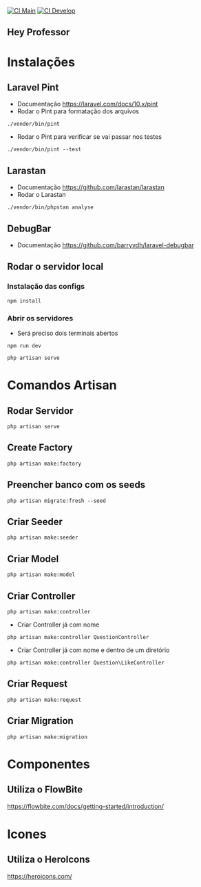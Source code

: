 [![CI Main](https://github.com/FelipeDias28/hey-professor/actions/workflows/laravel.yml/badge.svg?branch=develop)](https://github.com/FelipeDias28/hey-professor/actions/workflows/laravel.yml)
[![CI Develop](https://github.com/FelipeDias28/hey-professor/actions/workflows/laravel.yml/badge.svg?branch=develop)](https://github.com/FelipeDias28/hey-professor/actions/workflows/laravel.yml)

## Hey Professor

# Instalações

## Laravel Pint

-   Documentação
    https://laravel.com/docs/10.x/pint
-   Rodar o Pint para formatação dos arquivos

```
./vendor/bin/pint
```

-   Rodar o Pint para verificar se vai passar nos testes

```
./vendor/bin/pint --test
```

## Larastan

-   Documentação
    https://github.com/larastan/larastan
-   Rodar o Larastan

```
./vendor/bin/phpstan analyse
```

## DebugBar

-   Documentação
    https://github.com/barryvdh/laravel-debugbar

## Rodar o servidor local

### Instalação das configs

```
npm install
```

### Abrir os servidores

-   Será preciso dois terminais abertos

```
npm run dev
```

```
php artisan serve
```

# Comandos Artisan

## Rodar Servidor

```
php artisan serve
```

## Create Factory

```
php artisan make:factory
```

## Preencher banco com os seeds

```
php artisan migrate:fresh --seed
```

## Criar Seeder

```
php artisan make:seeder
```

## Criar Model

```
php artisan make:model
```

## Criar Controller

```
php artisan make:controller
```

-   Criar Controller já com nome

```
php artisan make:controller QuestionController
```

-   Criar Controller já com nome e dentro de um diretório

```
php artisan make:controller Question\LikeController
```

## Criar Request

```
php artisan make:request
```

## Criar Migration

```
php artisan make:migration
```

# Componentes

## Utiliza o FlowBite

https://flowbite.com/docs/getting-started/introduction/

# Icones

## Utiliza o HeroIcons

https://heroicons.com/

